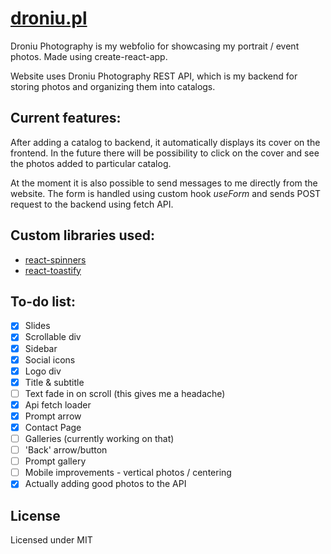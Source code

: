 # [droniu.pl](http://droniu.pl)

Droniu Photography is my webfolio for showcasing my portrait / event photos. Made using create-react-app.

Website uses Droniu Photography REST API, which is my backend for storing photos and organizing them into catalogs. 

## Current features:
After adding a catalog to backend, it automatically displays its cover on the frontend. In the future there will be possibility to click on the cover and see the photos added to particular catalog.

At the moment it is also possible to send messages to me directly from the website. The form is handled using custom hook *useForm* and sends POST request to the backend using fetch API.

## Custom libraries used:
- [react-spinners](https://github.com/davidhu2000/react-spinners)
- [react-toastify](https://github.com/fkhadra/react-toastify)

## To-do list:

- [x] Slides
- [x] Scrollable div
- [x] Sidebar
- [x] Social icons
- [x] Logo div
- [x] Title & subtitle
- [ ] Text fade in on scroll (this gives me a headache)
- [x] Api fetch loader
- [x] Prompt arrow
- [x] Contact Page
- [ ] Galleries (currently working on that)
- [ ] 'Back' arrow/button
- [ ] Prompt gallery
- [ ] Mobile improvements - vertical photos / centering
- [x] Actually adding good photos to the API

## License

Licensed under MIT
